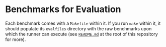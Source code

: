 # Benchmarks for Evaluation

Each benchmark comes with a `Makefile` within it. If you run `make` within it, it should populate its `evalfiles` directory with the raw benchmarks upon which the runner can execute (see [`README.md`](../README.md) at the root of this repository for more).
